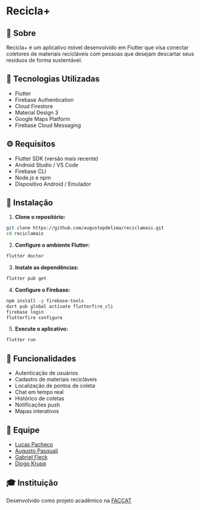 # Recicla+

## 📱 Sobre
Recicla+ é um aplicativo móvel desenvolvido em Flutter que visa conectar coletores de materiais recicláveis com pessoas que desejam descartar seus resíduos de forma sustentável.

## 🚀 Tecnologias Utilizadas

- Flutter
- Firebase Authentication
- Cloud Firestore
- Material Design 3
- Google Maps Platform
- Firebase Cloud Messaging

## ⚙️ Requisitos

- Flutter SDK (versão mais recente)
- Android Studio / VS Code
- Firebase CLI
- Node.js e npm
- Dispositivo Android / Emulador

## 🔧 Instalação

1. **Clone o repositório:**
```bash
git clone https://github.com/augustopdelima/reciclamais.git
cd reciclamais
```

2. **Configure o ambiente Flutter:**
```bash
flutter doctor
```

3. **Instale as dependências:**
```bash
flutter pub get
```

4. **Configure o Firebase:**
```bash
npm install -g firebase-tools
dart pub global activate flutterfire_cli
firebase login
flutterfire configure
```

5. **Execute o aplicativo:**
```bash
flutter run
```

## 📱 Funcionalidades

- Autenticação de usuários
- Cadastro de materiais recicláveis
- Localização de pontos de coleta
- Chat em tempo real
- Histórico de coletas
- Notificações push
- Mapas interativos

## 👥 Equipe

- [Lucas Pacheco](https://github.com/pachedres)
- [Augusto Pasquali](https://github.com/augustopdelima)
- [Gabriel Fleck](https://github.com/eberhardtfleck)
- [Diogo Krupp](https://github.com/DKrupp03)

## 🎓 Instituição

Desenvolvido como projeto acadêmico na [FACCAT](https://www.faccat.br/)
